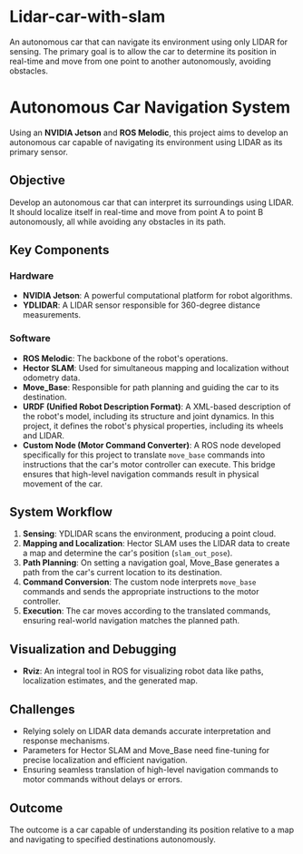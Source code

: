 # Lidar-car-with-slam
An autonomous car that can navigate its environment using only LIDAR for sensing. The primary goal is to allow the car to determine its position in real-time and move from one point to another autonomously, avoiding obstacles.

# Autonomous Car Navigation System

Using an **NVIDIA Jetson** and **ROS Melodic**, this project aims to develop an autonomous car capable of navigating its environment using LIDAR as its primary sensor. 

## Objective

Develop an autonomous car that can interpret its surroundings using LIDAR. It should localize itself in real-time and move from point A to point B autonomously, all while avoiding any obstacles in its path.

## Key Components

### Hardware

- **NVIDIA Jetson**: A powerful computational platform for robot algorithms. 
- **YDLIDAR**: A LIDAR sensor responsible for 360-degree distance measurements.

### Software

- **ROS Melodic**: The backbone of the robot's operations.
- **Hector SLAM**: Used for simultaneous mapping and localization without odometry data.
- **Move_Base**: Responsible for path planning and guiding the car to its destination.
- **URDF (Unified Robot Description Format)**: A XML-based description of the robot's model, including its structure and joint dynamics. In this project, it defines the robot's physical properties, including its wheels and LIDAR.
- **Custom Node (Motor Command Converter)**: A ROS node developed specifically for this project to translate `move_base` commands into instructions that the car's motor controller can execute. This bridge ensures that high-level navigation commands result in physical movement of the car.

## System Workflow

1. **Sensing**: YDLIDAR scans the environment, producing a point cloud.
2. **Mapping and Localization**: Hector SLAM uses the LIDAR data to create a map and determine the car's position (`slam_out_pose`).
3. **Path Planning**: On setting a navigation goal, Move_Base generates a path from the car's current location to its destination.
4. **Command Conversion**: The custom node interprets `move_base` commands and sends the appropriate instructions to the motor controller.
5. **Execution**: The car moves according to the translated commands, ensuring real-world navigation matches the planned path.

## Visualization and Debugging

- **Rviz**: An integral tool in ROS for visualizing robot data like paths, localization estimates, and the generated map.

## Challenges

- Relying solely on LIDAR data demands accurate interpretation and response mechanisms.
- Parameters for Hector SLAM and Move_Base need fine-tuning for precise localization and efficient navigation.
- Ensuring seamless translation of high-level navigation commands to motor commands without delays or errors.

## Outcome

The outcome is a car capable of understanding its position relative to a map and navigating to specified destinations autonomously.

